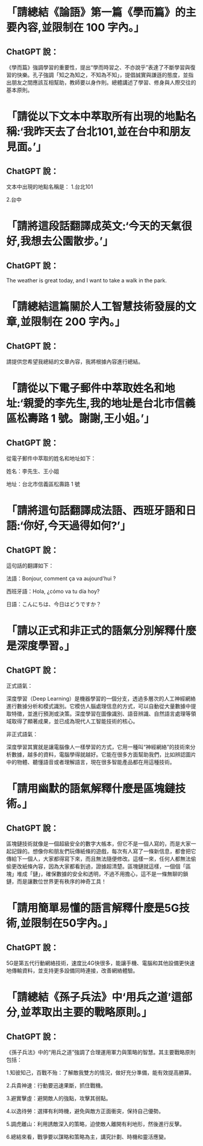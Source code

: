 # 「請總結《論語》第一篇《學而篇》的主要內容,並限制在 100 字內。」
## ChatGPT 說：
《學而篇》強調學習的重要性，提出“學而時習之、不亦說乎”表達了不斷學習與復習的快樂。孔子強調「知之為知之，不知為不知」，提倡誠實與謙遜的態度，並指出朋友之間應該互相幫助，教師要以身作則。總體講述了學習、修身與人際交往的基本原則。

# 「請從以下文本中萃取所有出現的地點名稱:‘我昨天去了台北101,並在台中和朋友見面。’」
## ChatGPT 說：
文本中出現的地點名稱是：
1.台北101

2.台中

# 「請將這段話翻譯成英文:‘今天的天氣很好,我想去公園散步。’」
## ChatGPT 說：
The weather is great today, and I want to take a walk in the park.

# 「請總結這篇關於人工智慧技術發展的文章,並限制在 200 字內。」
## ChatGPT 說：
請提供您希望我總結的文章內容，我將根據內容進行總結。

# 「請從以下電子郵件中萃取姓名和地址:‘親愛的李先生,我的地址是台北市信義區松壽路 1 號。謝謝,王小姐。’」
## ChatGPT 說：
從電子郵件中萃取的姓名和地址如下：

姓名：李先生、王小姐

地址：台北市信義區松壽路 1 號

# 「請將這句話翻譯成法語、西班牙語和日語:‘你好,今天過得如何?’」
## ChatGPT 說：
這句話的翻譯如下：

法語：Bonjour, comment ça va aujourd'hui ?

西班牙語：Hola, ¿cómo va tu día hoy?

日語：こんにちは、今日はどうですか？

# 「請以正式和非正式的語氣分別解釋什麼是深度學習。」
## ChatGPT 說：
正式語氣：

深度學習（Deep Learning）是機器學習的一個分支，透過多層次的人工神經網絡進行數據分析和模式識別。它模仿人腦處理信息的方式，可以自動從大量數據中提取特徵，並進行預測或決策。深度學習在圖像識別、語音辨識、自然語言處理等領域取得了顯著成果，並已成為現代人工智能技術的核心。

非正式語氣：

深度學習其實就是讓電腦像人一樣學習的方式，它用一種叫“神經網絡”的技術來分析數據，越多的資料，電腦學得就越好。它能在很多方面幫助我們，比如辨認圖片中的物體、聽懂語音或者理解語言，現在很多智能產品都在用這種技術。

# 「請用幽默的語氣解釋什麼是區塊鏈技術。」
## ChatGPT 說：
區塊鏈技術就像是一個超級安全的數字大帳本，但它不是一個人寫的，而是大家一起記錄的。想像你和朋友們玩傳紙條的遊戲，每次有人寫了一條新信息，都會把它傳給下一個人，大家都得寫下來，而且無法隨便修改。這樣一來，任何人都無法偷偷更改紙條內容，因為大家都看到過，證據超清楚。區塊鏈就這樣，一個個「區塊」堆成「鏈」，確保數據的安全和透明，不過不用擔心，這不是一條無聊的鎖鏈，而是讓數位世界更有秩序的神奇工具！

# 「請用簡單易懂的語言解釋什麼是5G技術,並限制在50字內。」
## ChatGPT 說：
5G是第五代行動網絡技術，速度比4G快很多，能讓手機、電腦和其他設備更快速地傳輸資料，並支持更多設備同時連接，改善網絡體驗。

# 「請總結《孫子兵法》中‘用兵之道’這部分,並萃取出主要的戰略原則。」
## ChatGPT 說：
《孫子兵法》中的“用兵之道”強調了合理運用軍力與策略的智慧。其主要戰略原則包括：

1.知彼知己，百戰不殆：了解敵我雙方的情況，做好充分準備，能有效提高勝算。

2.兵貴神速：行動要迅速果斷，抓住戰機。

3.避實擊虛：避開敵人的強點，攻擊其弱點。

4.以逸待勞：選擇有利時機，避免與敵方正面衝突，保持自己優勢。

5.調虎離山：利用誘敵深入的策略，迫使敵人離開有利地形，然後進行反擊。

6.總結來看，戰爭要以謀略和策略為主，講究計劃、時機和靈活應變。


